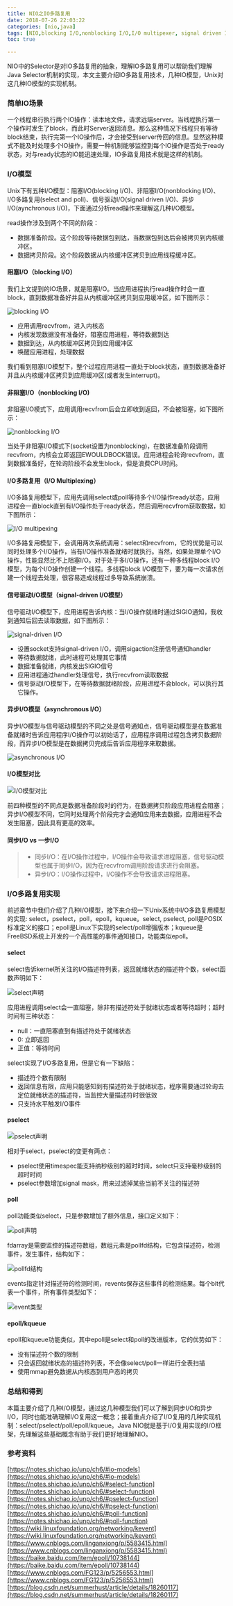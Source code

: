 ```yaml
---
title: NIO之IO多路复用
date: 2018-07-26 22:03:22
categories: [nio,java]
tags: [NIO,blocking I/O,nonblocking I/O,I/O multipexer, signal driven I/O, aynchronous I/O,阻塞I/O,非阻塞I/O,I/O多路复用,异步I/O]
toc: true

---
```


NIO中的Selector是对IO多路复用的抽象，理解IO多路复用可以帮助我们理解Java Selector机制的实现，本文主要介绍IO多路复用技术，几种IO模型，Unix对这几种IO模型的实现机制。

<!--more-->

### 简单IO场景
一个线程串行执行两个IO操作：读本地文件，请求远端server。当线程执行第一个操作时发生了block，而此时Server返回消息。那么这种情况下线程只有等待block结束，执行完第一个IO操作后，才会接受到server传回的信息。显然这种模式不能及时处理多个IO操作，需要一种机制能够监控到每个IO操作是否处于ready状态，对与ready状态的IO能迅速处理，IO多路复用技术就是这样的机制。

### I/O模型
Unix下有五种I/O模型：阻塞I/O(blocking I/O)、非阻塞I/O(nonblocking I/O)、I/O多路复用(select and poll)、信号驱动I/O(signal driven I/O)、异步I/O(aynchronous I/O)，下面通过分析read操作来理解这几种I/O模型。<br>

read操作涉及到两个不同的阶段：

 * 数据准备阶段。这个阶段等待数据包到达，当数据包到达后会被拷贝到内核缓冲区。
 * 数据拷贝阶段。这个阶段数据从内核缓冲区拷贝到应用线程缓冲区。

 #### 阻塞I/O（blocking I/O）
 我们上文提到的IO场景，就是阻塞I/O。当应用进程执行read操作时会一直block，直到数据准备好并且从内核缓冲区拷贝到应用缓冲区，如下图所示：
 
 ![blocking I/O](/img/20180726/blocking_io.png)
 
 * 应用调用recvfrom，进入内核态
 * 内核发现数据没有准备好，阻塞应用进程，等待数据到达
 * 数据到达，从内核缓冲区拷贝到应用缓冲区
 * 唤醒应用进程，处理数据
 
我们看到阻塞I/O模型下，整个过程应用进程一直处于block状态，直到数据准备好并且从内核缓冲区拷贝到应用缓冲区(或者发生interrupt)。

#### 非阻塞I/O（nonblocking I/O)
非阻塞I/O模式下，应用调用recvfrom后会立即收到返回，不会被阻塞，如下图所示：

![nonblocking I/O](/img/20180726/nonblocking_io.png)

当处于非阻塞I/O模式下(socket设置为nonblocking)，在数据准备阶段调用recvfrom，内核会立即返回EWOULDBOCK错误。应用进程会轮询recvfrom，直到数据准备好，在轮询阶段不会发生block，但是浪费CPU时间。

#### I/O多路复用（I/O Multiplexing）
I/O多路复用模型下，应用先调用select或poll等待多个I/O操作ready状态，应用进程会一直block直到有I/O操作处于ready状态，然后调用recvfrom获取数据，如下图所示：

![I/O multipexing](/img/20180726/multipexing_io.png)

I/O多路复用模型下，会调用两次系统调用：select和recvfrom，它的优势是可以同时处理多个I/O操作，当有I/O操作准备就绪时就执行。当然，如果处理单个I/O操作，性能显然比不上阻塞I/O。对于处于多I/O操作，还有一种多线程block I/O模型，为每个I/O操作创建一个线程。多线程block I/O模型下，要为每一次请求创建一个线程去处理，很容易造成线程过多导致系统崩溃。

#### 信号驱动I/O模型（signal-driven I/O模型）
信号驱动I/O模型下，应用进程告诉内核：当I/O操作就绪时通过SIGIO通知，我收到通知后回去读取数据，如下图所示：

![signal-driven I/O](/img/20180726/signal_driven_io.png)

* 设置socket支持signal-driven I/O，调用sigaction注册信号通知handler
* 等待数据就绪，此时进程可处理其它事情
* 数据准备就绪，内核发出SIGIO信号
* 应用进程通过handler处理信号，执行recvfrom读取数据
* 信号驱动I/O模型下，在等待数据就绪阶段，应用进程不会block，可以执行其它操作。

#### 异步I/O模型（asynchronous I/O）

异步I/O模型与信号驱动模型的不同之处是信号通知点，信号驱动模型是在数据准备就绪时告诉应用程序I/O操作可以初始话了，应用程序调用过程包含拷贝数据阶段，而异步I/O模型是在数据拷贝完成后告诉应用程序来取数据。

![asynchronous I/O](/img/20180726/asynchronous_io.png)

#### I/O模型对比

![I/O模型对比](/img/20180726/io_compare.png)

前四种模型的不同点是数据准备阶段时的行为，在数据拷贝阶段应用进程会阻塞；异步I/O模型不同，它同时处理两个阶段完才会通知应用来去数据，应用进程不会发生阻塞，因此具有更高的效率。

#### 同步I/O vs 一步I/O
>* 同步I/O：在I/O操作过程中，I/O操作会导致请求进程阻塞，信号驱动模型也属于同步I/O，因为在recvfrom调用阶段请求进行会阻塞。
>* 异步I/O：I/O操作过程中，I/O操作不会导致请求进程阻塞。

### I/O多路复用实现
前述章节中我们介绍了几种I/O模型，接下来介绍一下Unix系统中I/O多路复用模型的实现: select，pselect，poll，epoll，kqueue。select, pselect, poll是POSIX标准定义的接口；epoll是Linux下实现的select/poll增强版本；kqueue是FreeBSD系统上开发的一个高性能的事件通知接口，功能类似epoll。

#### select
select告诉kernel所关注的I/O描述符列表，返回就绪状态的描述符个数，select函数声明如下：

![select声明](/img/20180726/select.png)

应用进程调用select会一直阻塞，除非有描述符处于就绪状态或者等待超时；超时时间有三种状态：

* null：一直阻塞直到有描述符处于就绪状态
* 0: 立即返回
* 正值：等待时间

select实现了I/O多路复用，但是它有一下缺陷：

* 描述符个数有限制
* 返回信息有限，应用只能感知到有描述符处于就绪状态，程序需要通过轮询去定位就绪状态的描述符，当监控大量描述符时很低效
* 只支持水平触发I/O事件

#### pselect
![pselect声明](/img/20180726/pselect.png)

相对于select，pselect的变更有两点：

* pselect使用timespec能支持纳秒级别的超时时间，select只支持毫秒级别的超时时间
* pselect参数增加signal mask，用来过滤掉某些当前不关注的描述符

#### poll
poll功能类似select，只是参数增加了额外信息，接口定义如下：

![poll声明](/img/20180726/poll.png)

fdarray是需要监控的描述符数组，数组元素是pollfd结构，它包含描述符，检测事件，发生事件，结构如下：

![pollfd结构](/img/20180726/pollfd.png)

events指定针对描述符的检测时间，revents保存这些事件的检测结果。每个bit代表一个事件，所有事件类型如下：

![event类型](/img/20180726/poll_event.png)

#### epoll/kqueue

epoll和kqueue功能类似，其中epoll是select和poll的改进版本，它的优势如下：

* 没有描述符个数的限制
* 只会返回就绪状态的描述符列表，不会像select/poll一样进行全表扫描
* 使用mmap避免数据从内核态到用户态的拷贝

### 总结和得到

本篇主要介绍了几种I/O模型，通过这几种模型我们可以了解到同步I/O和异步I/O，同时也能准确理解I/O复用这一概念；接着重点介绍了I/O复用的几种实现机制：select/pselect/poll/epoll/kqueue。Java NIO就是基于I/O复用实现的I/O框架，先理解这些基础概念有助于我们更好地理解NIO。

### 参考资料

[https://notes.shichao.io/unp/ch6/#io-models](https://notes.shichao.io/unp/ch6/#io-models)
[https://notes.shichao.io/unp/ch6/#select-function](https://notes.shichao.io/unp/ch6/#select-function)
[https://notes.shichao.io/unp/ch6/#pselect-function](https://notes.shichao.io/unp/ch6/#pselect-function)
[https://notes.shichao.io/unp/ch6/#poll-function](https://notes.shichao.io/unp/ch6/#poll-function)
[https://wiki.linuxfoundation.org/networking/kevent](https://wiki.linuxfoundation.org/networking/kevent)
[https://www.cnblogs.com/linganxiong/p/5583415.html](https://www.cnblogs.com/linganxiong/p/5583415.html)
[https://baike.baidu.com/item/epoll/10738144](https://baike.baidu.com/item/epoll/10738144)
[https://www.cnblogs.com/FG123/p/5256553.html](https://www.cnblogs.com/FG123/p/5256553.html)
[https://blog.csdn.net/summerhust/article/details/18260117](https://blog.csdn.net/summerhust/article/details/18260117)

